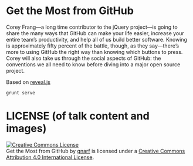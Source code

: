 # Get the Most from GitHub

Corey Frang—a long time contributor to the jQuery project—is going to share the many ways that GitHub can make your life easier, increase your entire team’s productivity, and help all of us build better software. Knowing is approximately fifty percent of the battle, though, as they say—there’s more to using GitHub the right way than knowing which buttons to press. Corey will also take us through the social aspects of GitHub: the conventions we all need to know before diving into a major open source project.

Based on [reveal.js](https://github.com/hakimel/reveal.js)

`grunt serve`

# LICENSE (of talk content and images)
<a rel="license" href="http://creativecommons.org/licenses/by/4.0/"><img alt="Creative Commons License" style="border-width:0" src="https://i.creativecommons.org/l/by/4.0/88x31.png" /></a><br /><span xmlns:dct="http://purl.org/dc/terms/" property="dct:title">Get the Most from GitHub</span> by <a xmlns:cc="http://creativecommons.org/ns#" href="https://github.com/gnarf/talk-get-github/" property="cc:attributionName" rel="cc:attributionURL">gnarf</a> is licensed under a <a rel="license" href="http://creativecommons.org/licenses/by/4.0/">Creative Commons Attribution 4.0 International License</a>.